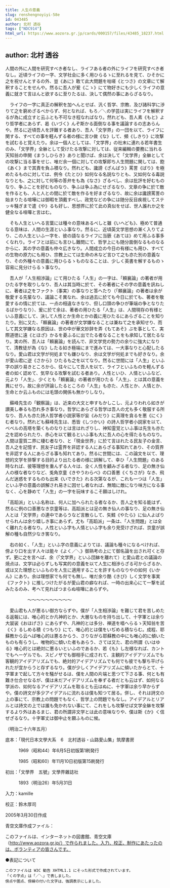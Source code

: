```yaml
---
title: 人生の意義
slug: renshengnoyiyi-58e
id: 043485
author: 北村 透谷
tags: ["NDC914"]
html_url: https://www.aozora.gr.jp/cards/000157/files/43485_18237.html
---
```


## author: 北村 透谷

人間の外に人間を研究すべき者なし、ライフある者の外にライフを研究すべき者なし。近頃ライフの一字、文学社会に多く用ひらるゝに至れるを見て、ひそかに之を祝せんとするの外、豈《あに》敢て此大問題を咄嗟《とつさ》の文章にて解釈することをせんや。然るに吾人が爰《こゝ》にて物好きにも少しくライフの意義に就きて言はんと欲するに至りたるは、決して偶然の事にあらざるなり。

　ライフの一字に真正の解釈を加へんとせば、汎く哲学、宗教、及び諸科学に渉りて之を窮めざるべからず、何となれば、もろ／＼の学芸は実にライフを解釈するが為に成立すと云ふとも不可なき程なればなり。然れども、吾人素《もと》より哲学者にあらず、曷《いづく》んぞ斯かる面倒なる事を議論するの志あらんや。然るに近頃吾人を評難する者あり、吾人「文学界」の一団を以て、ライフに関する、すべての事を軽んずる者の様に言ひ做《な》して、頻《しきり》に攻撃を試むると覚えたり。余は一個人としては、「文学界」の社末に連れる若年書生のみ、「文学界」全躰として受けたる攻撃に対しては、従来編輯の要務に当れる天知翁の申開《まうしひらき》ありと聞けば、余は決して「文学界」全躰としての攻撃に当る事をせじ、唯だ余一個に対しての攻撃即ち人生問題に関しては、飽《あく》まで其責を負ふ積なり。然れども、讒謗《ざんばう》罵詈《ばり》を極めたるものに対しては、例令《たとひ》如何なる名説なりとも、又如何なる毒説なりとも、之に対して何等の答弁をも為《なさ》ざるべし、余は批評を好むものなり、争ふことを好むものなり、争ふは争ふ為にせざるなり、文章の争に於て敵を作るとも、人と人との間に於て敵を作るを好まざるなり、故に余は讒謗罵詈の始まりたる喧嘩には御暇を頂戴すべし、政党などの争には随分反目疾視してステッキ騒ぎまで遣《や》るも好し、思想界に於て此の真似をせば、世人誰れか之を健全なる喧嘩と言はむ。

　そも人生といへる言葉には種々の意味あるべしと雖《いへども》、極めて普通なる意味は、人間の生涯といふ事なり。然るに、近頃英文学思想の漸く入りてより、この人生といふ一字を、彼の語なるライフに当篏《あては》めて用ふる事多くなれり。ライフとは前にも言ひし難問にて、哲学上にも随分面倒なるものなるからに、其の字の意義も仲々広きなり。人間成立の今日の有様にも用ひ、すべての生物の原力にも用ひ、宗教上にては生命の木など言ひて之も亦た別の意義なり、その外種々の意義に用ひらるゝものなることは、少しく英書を解するものゝ容易に見分けらるゝ事なり。

　吾人が「人生相渉論」にて用ひたる「人生」の一字は、「頼襄論」の著者が用ひたる字を取りしなり、吾人は其当時に於て、その著者にその字の意義を訊ねしに、著者は之をファクト（事実）の事なりと答へたり（「頼襄論」の著者は余が敬愛する先輩なり、議論こそ異なれ、余は過去に於ても今日に於ても、著者を敬愛するの情に於ては、一点の相違なきなり、但し口頭の争ひが筆端の争となりたるばかりなり）、爰に於て余は、著者の用ひたる「人生」は、人間現存の有様といふ意義にして、決して人性とか生命とかの義に用ひたるにあらざることを知りたり。別に又た、「頼襄論」の著者が文学嫌なることは兼ねて之を承知せり、而して其文学嫌なる原因は、世の中が華文妙辞を弄《もてあそ》ぶを事として、実際道徳に遠《とほざ》かるを憂ふるに出でたる者なることをも承知して居たるなり。実の所、吾人は「頼襄論」を読んで、非文学党の勢力の余りに強大になりて、清教徒が為《な》したる如き極端にまで進みては、一大事なりと心配したるなり。愛山君は文学が何処までも嫌ひなり、余は文学が何処までも好きなり。余が愛山君に逆《さから》ひたるも之を以てなり。然るに世間には「人生」といふ字の誤り易きところから、往々にして吾人を以て、ライフといふものを軽んずる者の如く認めて、気早なる攻撃を試むる者あり。人性といひ、人情といふなど、元より「人生」、少くとも「頼襄論」の著者が用ひたる「人生」、とは其の意義を異にせり。故に余が評論したるところの「人生」も亦た、人性とか、人情とか、生命とか云ふものには毛頭の関係も無かりしなり。

　蘇峰先生の「観察論」は、近来の大文と申すもかしこし、元よりわれら如きが讃美し奉るも恐れ多き事なり。哲学にあらざる哲学は吾人の尤も多く敬服する所なり、吾人も亦た詩人哲学者小説家等が妄《みだり》に真理を貪るを悪《にく》む者なり。然れども蘇峰先生は、悉皆《しつかい》の詩人哲学者小説家を以て、ベベルの高塔を築くものなりとは言はれざりし、神知霊覚といふ事は先生も亦た之を認められたり、赤心を以て観るといふ事も大に吾人の心を得たるものなり。人間は霊質二界に棲む者なり、と「現金世界」に於て言はれたる民友子の金言、吾人之を記憶す、民友子は霊界を非認する人にあらざる事知れてあり、その質界を非認する人にあらざる事も知れてあり。然るに世間には、この論文を以て、理想的文学を排撃する目的より出たる者の様に誤解して、幸ひ「人生問題」のある時なれば、彼等理想を重んずる人々は、全く人性を顧みざる者なり、足の無き仙人の様な者なりなど、兎角京童《きやうわらべ》の口善悪《くちさが》なき、飛んだ迷惑をするものも出来《いできた》れる次第なるが、これも一つは「人生」といふ字の意義の誤解され易きに因せし者なれば、無暗に敵になり味方になる事なく、心を静めて「人生」の一字を玩味するこそ願はしけれ。

「高蹈派」といふ名称は、何人に加へられたる者なるか、吾人之を知る能はず、然るに例の口善悪なき京童等は、高蹈派とは足の無き仙人の事なり、足の無き仙人とは「文学界」の連中であらうなど言散らして、矢鱈《やたら》に仙人よばりせられんは余り嬉しき事にあらず。尤も「高蹈派」一条は、「人生問題」とは全く離れたる者なり。人性といふ字も人情といふ字も余り見受けざれば、京童が誤解の種も自然少なき筈なり。

　右の如く、「人生」といふ字の意義によりては、議論も種々になるべければ、傍より口を出す人々は能々《よく／＼》御熟考の上にて御名論を出され可くと存ず。更に之を言へば、余（「文学界」といふ団躰を離れて）と愛山君との議論の焼点は、文学は必らずしも写実的の意義を以て人生に相渉らざる可からざるか、或は又た理想といふものを人生に適用することを許すものなりやの如何《いかん》にあり。余は理想家でも何でも無し、唯だ余り酷《きび》しく文学を事実《ファクト》に推しつけたがるが愛山君の癖なれば、一時の出来心にて一撃を試みたるのみ、考へて見ればつまらぬ喧嘩にあらずや。

　　　　　～～～～～～～～～～

　愛山君も人が悪るい御方ならずや。僕が「人生相渉論」を難じて君を苦しめたる返報には、唯心的とか凡神的とか、大層なものを持ち出して、十字軍とは余り大袈裟《おほげさ》にあらずや、凡神的とは多分、禅道を唱へらるゝ天知翁を苦《く》るしめる積《つもり》にて、唯心的とは僕をいぢめる積ならむ。成程、耶蘇教から云へば唯心的は悪るからう、さりながら耶蘇教の中にも唯心的に傾いたものも有らうし、唯物的に傾いた者もあらう、さては又た、君の所謂《いはゆる》唯心的とは絶対に悪るいといふのであるか、若《も》し左様なれば、カントでもヘーゲルでも、スピノザでも御相手に成されて、主観的アイデアリズムでも客観的アイデアリズムでも、絶対的アイデアリズムでも何でも彼でも撃ち平げられたが宜からうと存ずるなり。僕が少しくアイデアリズムに傾いたからとて、十字軍まで起して方々を騒がせるは、僕を人間の片端と思つて下さる事、何とも有難き仕合せなるが、僕は未だアイデアリズムを奉ずる者だとも云はず、如何なる学派の、如何なるアイデアリズムを取るとも云はぬに、十字軍は余り早からずや。僕の詩文が多少アイデアルに流れるは僕も知つて居る。併し、それは詩文の上の事にて、宗教上の問題でもなく、哲学上の問題でもなし。アイデアルとリアルとは詩文の上では誰も免かれない事にて、これをしも攻撃せば文学全躰を攻撃するより外はあるまじ、君の所謂非文学とは此の意味なりや、僕は斯《か》く信ぜざるなり。十字軍丈は御中止を願ふものに候。

（明治二十六年五月）













底本：「現代日本文學大系　6　北村透谷・山路愛山集」筑摩書房


　　　1969（昭和44）年6月5日初版第1刷発行

　　　1985（昭和60）年11月10日初版第15刷発行

初出：「文學界　五號」文學界雜誌社

　　　1893（明治26）年5月31日

入力：kamille

校正：鈴木厚司

2005年3月30日作成

青空文庫作成ファイル：

このファイルは、インターネットの図書館、青空文庫（http://www.aozora.gr.jp/）で作られました。入力、校正、制作にあたったのは、ボランティアの皆さんです。











●表記について


	このファイルは W3C 勧告 XHTML1.1 にそった形式で作成されています。
	「くの字点」は「／＼」で表しました。
	傍点や圏点、傍線の付いた文字は、強調表示にしました。